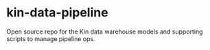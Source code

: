 # kin-data-pipeline
Open source repo for the Kin data warehouse models and supporting scripts to manage pipeline ops.
